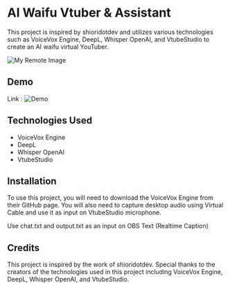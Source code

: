 
# AI Waifu Vtuber & Assistant

This project is inspired by shioridotdev and utilizes various technologies such as VoiceVox Engine, DeepL, Whisper OpenAI, and VtubeStudio to create an AI waifu virtual YouTuber.

![My Remote Image](https://github.com/ardha27/AI-Waifu-Vtuber/blob/master/ss.png?raw=true)

## Demo
Link : ![Demo](https://www.tiktok.com/@ardha27/video/7209300442017221914?lang=en-US)

## Technologies Used

 - VoiceVox Engine
 - DeepL
 - Whisper OpenAI
 - VtubeStudio


## Installation

To use this project, you will need to download the VoiceVox Engine from their GitHub page. You will also need to capture desktop audio using Virtual Cable and use it as input on VtubeStudio microphone.

Use chat.txt and output.txt as an input on OBS Text (Realtime Caption)
    
## Credits

This project is inspired by the work of shioridotdev. Special thanks to the creators of the technologies used in this project including VoiceVox Engine, DeepL, Whisper OpenAI, and VtubeStudio.

